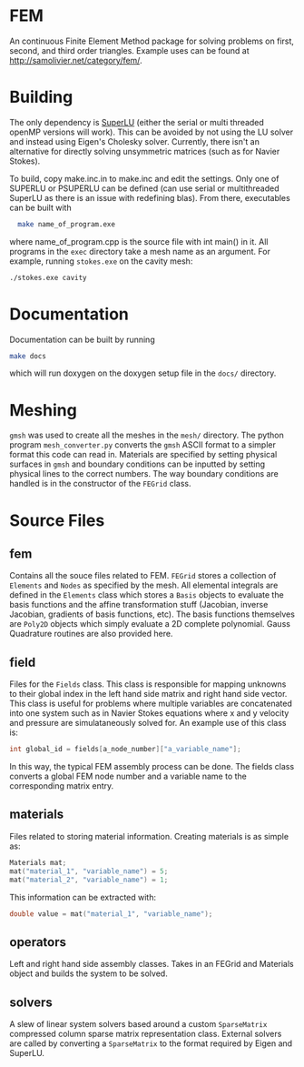 # FEM
An continuous Finite Element Method package for solving problems on first, second, and third order triangles. Example uses can be found at http://samolivier.net/category/fem/. 

# Building
The only dependency is [SuperLU](http://crd-legacy.lbl.gov/~xiaoye/SuperLU/) (either the serial or multi threaded openMP versions will work). This can be avoided by not using the LU solver and instead using Eigen's Cholesky solver. Currently, there isn't an alternative for directly solving unsymmetric matrices (such as for Navier Stokes). 

To build, copy make.inc.in to make.inc and edit the settings. Only one of SUPERLU or PSUPERLU can be defined (can use serial or multithreaded SuperLU as there is an issue with redefining blas). From there, executables can be built with 
```bash 
  make name_of_program.exe 
```
where name_of_program.cpp is the source file with int main() in it. All programs in the `exec` directory take a mesh name as an argument. For example, running `stokes.exe` on the cavity mesh: 
```bash
./stokes.exe cavity
``` 

# Documentation 
Documentation can be built by running 
```bash
make docs
``` 
which will run doxygen on the doxygen setup file in the `docs/` directory. 

# Meshing 
`gmsh` was used to create all the meshes in the `mesh/` directory. The python program `mesh_converter.py` converts the `gmsh` ASCII format to a simpler format this code can read in. Materials are specified by setting physical surfaces in `gmsh` and boundary conditions can be inputted by setting physical lines to the correct numbers. The way boundary conditions are handled is in the constructor of the `FEGrid` class. 

# Source Files
## fem 
Contains all the souce files related to FEM. `FEGrid` stores a collection of `Elements` and `Nodes` as specified by the mesh. All elemental integrals are defined in the `Elements` class which stores a `Basis` objects to evaluate the basis functions and the affine transformation stuff (Jacobian, inverse Jacobian, gradients of basis functions, etc). The basis functions themselves are `Poly2D` objects which simply evaluate a 2D complete polynomial. Gauss Quadrature routines are also provided here. 

## field
Files for the `Fields` class. This class is responsible for mapping unknowns to their global index in the left hand side matrix and right hand side vector. This class is useful for problems where multiple variables are concatenated into one system such as in Navier Stokes equations where x and y velocity and pressure are simulataneously solved for. An example use of this class is:
```c++
int global_id = fields[a_node_number]["a_variable_name"]; 
```
In this way, the typical FEM assembly process can be done. The fields class converts a global FEM node number and a variable name to the corresponding matrix entry. 

## materials
Files related to storing material information. Creating materials is as simple as:
```c++
Materials mat; 
mat("material_1", "variable_name") = 5; 
mat("material_2", "variable_name") = 1; 
``` 
This information can be extracted with: 
```c++
double value = mat("material_1", "variable_name"); 
``` 

## operators
Left and right hand side assembly classes. Takes in an FEGrid and Materials object and builds the system to be solved. 

## solvers 
A slew of linear system solvers based around a custom `SparseMatrix` compressed column sparse matrix representation class. External solvers are called by converting a `SparseMatrix` to the format required by Eigen and SuperLU. 
